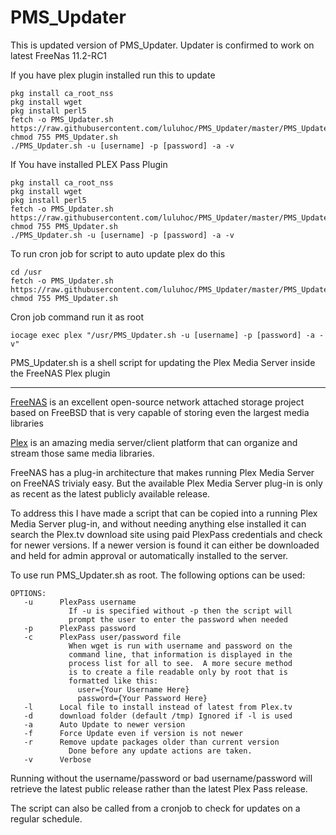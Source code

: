 PMS_Updater
===========

This is updated version of PMS_Updater. Updater is confirmed to work on latest FreeNas 11.2-RC1


If you have plex plugin installed run this to update
```
pkg install ca_root_nss 
pkg install wget
pkg install perl5
fetch -o PMS_Updater.sh https://raw.githubusercontent.com/luluhoc/PMS_Updater/master/PMS_Updater.sh
chmod 755 PMS_Updater.sh
./PMS_Updater.sh -u [username] -p [password] -a -v
```
If You have installed PLEX Pass Plugin
```
pkg install ca_root_nss
pkg install wget
pkg install perl5
fetch -o PMS_Updater.sh https://raw.githubusercontent.com/luluhoc/PMS_Updater/master/PMS_UpdaterPLEXPASS.sh
chmod 755 PMS_Updater.sh
./PMS_Updater.sh -u [username] -p [password] -a -v
```

To run cron job for script to auto update plex do this
```
cd /usr
fetch -o PMS_Updater.sh https://raw.githubusercontent.com/luluhoc/PMS_Updater/master/PMS_Updater.sh
chmod 755 PMS_Updater.sh
```

Cron job command run it as root
```
iocage exec plex "/usr/PMS_Updater.sh -u [username] -p [password] -a -v"
```
PMS_Updater.sh is a shell script for updating the Plex Media Server inside the FreeNAS Plex plugin


---

<a href="http://www.freenas.org/">FreeNAS</a> is an excellent open-source network attached storage project based on FreeBSD that is very capable of storing even the largest media libraries

<a href="http://plex.tv">Plex</a> is an amazing media server/client platform that can organize and stream those same media libraries.

FreeNAS has a plug-in architecture that makes running Plex Media Server on FreeNAS trivialy easy.  But the available Plex Media Server plug-in is only as recent as the latest publicly available release.

To address this I have made a script that can be copied into a running Plex Media Server plug-in, and without needing anything else installed it can search the Plex.tv download site using paid PlexPass credentials and check for newer versions.  If a newer version is found it can either be downloaded and held for admin approval or automatically installed to the server.

To use run PMS_Updater.sh as root. The following options can be used:

```
OPTIONS:
   -u      PlexPass username
             If -u is specified without -p then the script will
             prompt the user to enter the password when needed
   -p      PlexPass password
   -c      PlexPass user/password file
             When wget is run with username and password on the
             command line, that information is displayed in the
             process list for all to see.  A more secure method
             is to create a file readable only by root that is
             formatted like this:
               user={Your Username Here}
               password={Your Password Here}
   -l      Local file to install instead of latest from Plex.tv
   -d      download folder (default /tmp) Ignored if -l is used
   -a      Auto Update to newer version
   -f      Force Update even if version is not newer
   -r      Remove update packages older than current version
             Done before any update actions are taken.
   -v      Verbose
```
   
Running without the username/password or bad username/password will retrieve the latest public release rather than the latest Plex Pass release.

The script can also be called from a cronjob to check for updates on a regular schedule.

